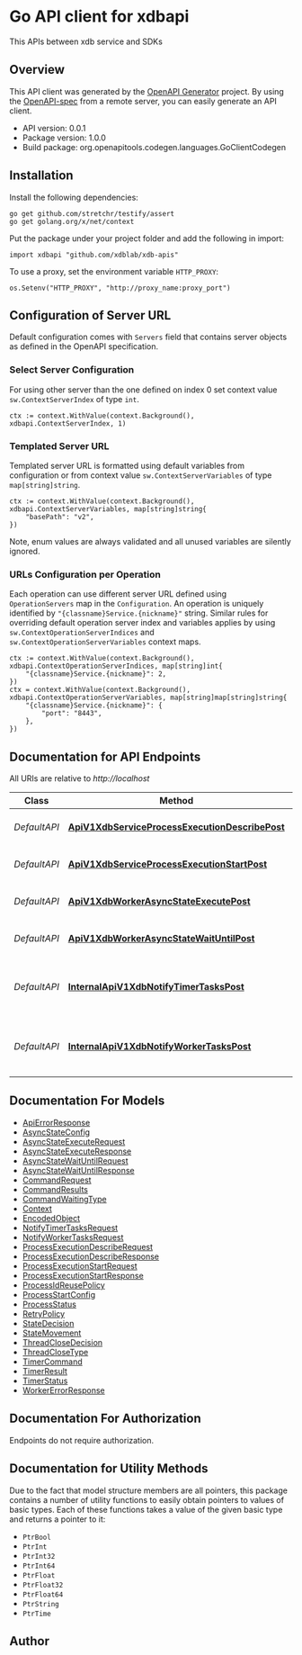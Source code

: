 # Go API client for xdbapi

This APIs between xdb service and SDKs

## Overview
This API client was generated by the [OpenAPI Generator](https://openapi-generator.tech) project.  By using the [OpenAPI-spec](https://www.openapis.org/) from a remote server, you can easily generate an API client.

- API version: 0.0.1
- Package version: 1.0.0
- Build package: org.openapitools.codegen.languages.GoClientCodegen

## Installation

Install the following dependencies:

```shell
go get github.com/stretchr/testify/assert
go get golang.org/x/net/context
```

Put the package under your project folder and add the following in import:

```golang
import xdbapi "github.com/xdblab/xdb-apis"
```

To use a proxy, set the environment variable `HTTP_PROXY`:

```golang
os.Setenv("HTTP_PROXY", "http://proxy_name:proxy_port")
```

## Configuration of Server URL

Default configuration comes with `Servers` field that contains server objects as defined in the OpenAPI specification.

### Select Server Configuration

For using other server than the one defined on index 0 set context value `sw.ContextServerIndex` of type `int`.

```golang
ctx := context.WithValue(context.Background(), xdbapi.ContextServerIndex, 1)
```

### Templated Server URL

Templated server URL is formatted using default variables from configuration or from context value `sw.ContextServerVariables` of type `map[string]string`.

```golang
ctx := context.WithValue(context.Background(), xdbapi.ContextServerVariables, map[string]string{
	"basePath": "v2",
})
```

Note, enum values are always validated and all unused variables are silently ignored.

### URLs Configuration per Operation

Each operation can use different server URL defined using `OperationServers` map in the `Configuration`.
An operation is uniquely identified by `"{classname}Service.{nickname}"` string.
Similar rules for overriding default operation server index and variables applies by using `sw.ContextOperationServerIndices` and `sw.ContextOperationServerVariables` context maps.

```golang
ctx := context.WithValue(context.Background(), xdbapi.ContextOperationServerIndices, map[string]int{
	"{classname}Service.{nickname}": 2,
})
ctx = context.WithValue(context.Background(), xdbapi.ContextOperationServerVariables, map[string]map[string]string{
	"{classname}Service.{nickname}": {
		"port": "8443",
	},
})
```

## Documentation for API Endpoints

All URIs are relative to *http://localhost*

Class | Method | HTTP request | Description
------------ | ------------- | ------------- | -------------
*DefaultAPI* | [**ApiV1XdbServiceProcessExecutionDescribePost**](docs/DefaultAPI.md#apiv1xdbserviceprocessexecutiondescribepost) | **Post** /api/v1/xdb/service/process-execution/describe | describe a process execution
*DefaultAPI* | [**ApiV1XdbServiceProcessExecutionStartPost**](docs/DefaultAPI.md#apiv1xdbserviceprocessexecutionstartpost) | **Post** /api/v1/xdb/service/process-execution/start | start a process execution
*DefaultAPI* | [**ApiV1XdbWorkerAsyncStateExecutePost**](docs/DefaultAPI.md#apiv1xdbworkerasyncstateexecutepost) | **Post** /api/v1/xdb/worker/async-state/execute | invoking AsyncState.execute API
*DefaultAPI* | [**ApiV1XdbWorkerAsyncStateWaitUntilPost**](docs/DefaultAPI.md#apiv1xdbworkerasyncstatewaituntilpost) | **Post** /api/v1/xdb/worker/async-state/wait-until | invoking AsyncState.waitUntil API
*DefaultAPI* | [**InternalApiV1XdbNotifyTimerTasksPost**](docs/DefaultAPI.md#internalapiv1xdbnotifytimertaskspost) | **Post** /internal/api/v1/xdb/notify-timer-tasks | for api service to tell async service that there are new timer tasks added to the queue
*DefaultAPI* | [**InternalApiV1XdbNotifyWorkerTasksPost**](docs/DefaultAPI.md#internalapiv1xdbnotifyworkertaskspost) | **Post** /internal/api/v1/xdb/notify-worker-tasks | for api service to tell async service that there are new worker tasks added to the queue


## Documentation For Models

 - [ApiErrorResponse](docs/ApiErrorResponse.md)
 - [AsyncStateConfig](docs/AsyncStateConfig.md)
 - [AsyncStateExecuteRequest](docs/AsyncStateExecuteRequest.md)
 - [AsyncStateExecuteResponse](docs/AsyncStateExecuteResponse.md)
 - [AsyncStateWaitUntilRequest](docs/AsyncStateWaitUntilRequest.md)
 - [AsyncStateWaitUntilResponse](docs/AsyncStateWaitUntilResponse.md)
 - [CommandRequest](docs/CommandRequest.md)
 - [CommandResults](docs/CommandResults.md)
 - [CommandWaitingType](docs/CommandWaitingType.md)
 - [Context](docs/Context.md)
 - [EncodedObject](docs/EncodedObject.md)
 - [NotifyTimerTasksRequest](docs/NotifyTimerTasksRequest.md)
 - [NotifyWorkerTasksRequest](docs/NotifyWorkerTasksRequest.md)
 - [ProcessExecutionDescribeRequest](docs/ProcessExecutionDescribeRequest.md)
 - [ProcessExecutionDescribeResponse](docs/ProcessExecutionDescribeResponse.md)
 - [ProcessExecutionStartRequest](docs/ProcessExecutionStartRequest.md)
 - [ProcessExecutionStartResponse](docs/ProcessExecutionStartResponse.md)
 - [ProcessIdReusePolicy](docs/ProcessIdReusePolicy.md)
 - [ProcessStartConfig](docs/ProcessStartConfig.md)
 - [ProcessStatus](docs/ProcessStatus.md)
 - [RetryPolicy](docs/RetryPolicy.md)
 - [StateDecision](docs/StateDecision.md)
 - [StateMovement](docs/StateMovement.md)
 - [ThreadCloseDecision](docs/ThreadCloseDecision.md)
 - [ThreadCloseType](docs/ThreadCloseType.md)
 - [TimerCommand](docs/TimerCommand.md)
 - [TimerResult](docs/TimerResult.md)
 - [TimerStatus](docs/TimerStatus.md)
 - [WorkerErrorResponse](docs/WorkerErrorResponse.md)


## Documentation For Authorization

Endpoints do not require authorization.


## Documentation for Utility Methods

Due to the fact that model structure members are all pointers, this package contains
a number of utility functions to easily obtain pointers to values of basic types.
Each of these functions takes a value of the given basic type and returns a pointer to it:

* `PtrBool`
* `PtrInt`
* `PtrInt32`
* `PtrInt64`
* `PtrFloat`
* `PtrFloat32`
* `PtrFloat64`
* `PtrString`
* `PtrTime`

## Author



